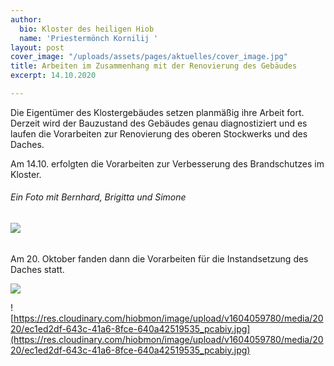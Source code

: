 ```yaml
---
author:
  bio: Kloster des heiligen Hiob
  name: 'Priestermönch Kornilij '
layout: post
cover_image: "/uploads/assets/pages/aktuelles/cover_image.jpg"
title: Arbeiten im Zusammenhang mit der Renovierung des Gebäudes
excerpt: 14.10.2020

---
```

Die Eigentümer des Klostergebäudes setzen planmäßig ihre Arbeit fort. Derzeit wird der Bauzustand des Gebäudes genau diagnostiziert und es laufen die Vorarbeiten zur Renovierung des oberen Stockwerks und des Daches.

Am 14.10. erfolgten die Vorarbeiten zur Verbesserung des Brandschutzes im Kloster.

###### Ein Foto mit Bernhard, Brigitta und Simone

###### ![](https://res.cloudinary.com/hiobmon/image/upload/v1604059717/media/2020/5a9dd35c-9819-4383-89b0-7bb8ec1cd14b_geyblb.jpg)

Am 20. Oktober fanden dann die Vorarbeiten für die Instandsetzung des Daches statt.

![](https://res.cloudinary.com/hiobmon/image/upload/v1604059793/media/2020/e0abe3f5-dc87-4e5b-a89b-64adc01e32a4_vlbpnf.jpg)

![https://res.cloudinary.com/hiobmon/image/upload/v1604059780/media/2020/ec1ed2df-643c-41a6-8fce-640a42519535_pcabiy.jpg](https://res.cloudinary.com/hiobmon/image/upload/v1604059780/media/2020/ec1ed2df-643c-41a6-8fce-640a42519535_pcabiy.jpg)